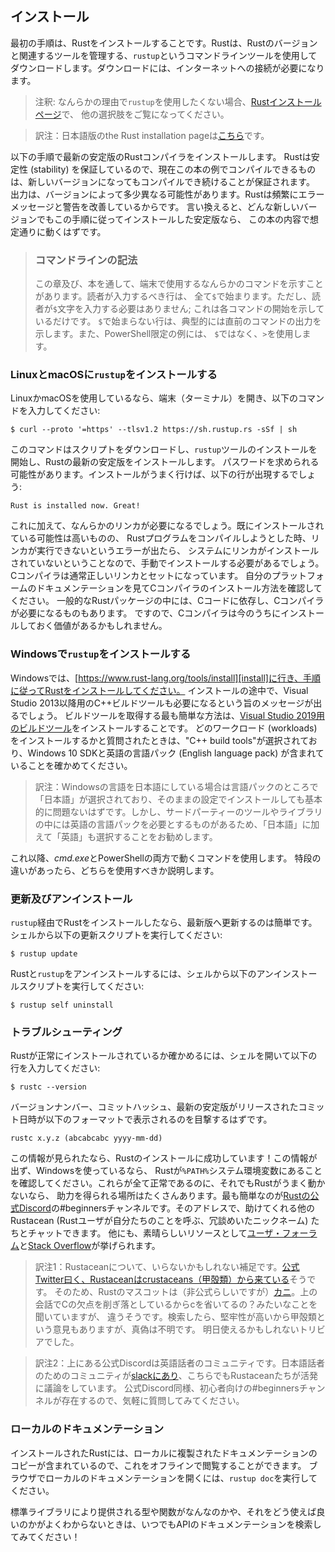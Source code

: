 <!--
## Installation
-->

## インストール

<!--
The first step is to install Rust. We’ll download Rust through `rustup`, a
command line tool for managing Rust versions and associated tools. You’ll need
an internet connection for the download.
-->

最初の手順は、Rustをインストールすることです。Rustは、Rustのバージョンと関連するツールを管理する、`rustup`というコマンドラインツールを使用してダウンロードします。ダウンロードには、インターネットへの接続が必要になります。

<!--
> Note: If you prefer not to use `rustup` for some reason, please see [the Rust
> installation page](https://www.rust-lang.org/tools/install) for other options.
-->

> 注釈: なんらかの理由で`rustup`を使用したくない場合、[Rustインストールページ][rust-installation-page]で、
> 他の選択肢をご覧になってください。

> 訳注：日本語版のthe Rust installation pageは[こちら][rust-installation-page-ja]です。

[rust-installation-page]: https://www.rust-lang.org/tools/install/
[rust-installation-page-ja]: https://www.rust-lang.org/ja/tools/install/

<!--
The following steps install the latest stable version of the Rust compiler.
Rust’s stability guarantees ensure that all the examples in the book that
compile will continue to compile with newer Rust versions. The output might
differ slightly between versions, because Rust often improves error messages
and warnings. In other words, any newer, stable version of Rust you install
using these steps should work as expected with the content of this book.
-->

以下の手順で最新の安定版のRustコンパイラをインストールします。
Rustは安定性 (stability) を保証しているので、現在この本の例でコンパイルできるものは、新しいバージョンになってもコンパイルでき続けることが保証されます。
出力は、バージョンによって多少異なる可能性があります。Rustは頻繁にエラーメッセージと警告を改善しているからです。
言い換えると、どんな新しいバージョンでもこの手順に従ってインストールした安定版なら、
この本の内容で想定通りに動くはずです。

<!--
> ### Command Line Notation
>
> In this chapter and throughout the book, we’ll show some commands used in the
> terminal. Lines that you should enter in a terminal all start with `$`. You
> don’t need to type in the `$` character; it indicates the start of each
> command. Lines that don’t start with `$` typically show the output of the
> previous command. Additionally, PowerShell-specific examples will use `>`
> rather than `$`.
-->

> ### コマンドラインの記法
>
> この章及び、本を通して、端末で使用するなんらかのコマンドを示すことがあります。読者が入力するべき行は、
> 全て`$`で始まります。ただし、読者が`$`文字を入力する必要はありません; これは各コマンドの開始を示しているだけです。
> `$`で始まらない行は、典型的には直前のコマンドの出力を示します。また、PowerShell限定の例には、
> `$`ではなく、`>`を使用します。

<!--
### Installing `rustup` on Linux or macOS
-->

### LinuxとmacOSに`rustup`をインストールする

<!--
If you’re using Linux or macOS, open a terminal and enter the following command:
-->

LinuxかmacOSを使用しているなら、端末（ターミナル）を開き、以下のコマンドを入力してください:

```console
$ curl --proto '=https' --tlsv1.2 https://sh.rustup.rs -sSf | sh
```

<!--
The command downloads a script and starts the installation of the `rustup`
tool, which installs the latest stable version of Rust. You might be prompted
for your password. If the install is successful, the following line will appear:
-->

このコマンドはスクリプトをダウンロードし、`rustup`ツールのインストールを開始し、Rustの最新の安定版をインストールします。
パスワードを求められる可能性があります。インストールがうまく行けば、以下の行が出現するでしょう:

```text
Rust is installed now. Great!
```

<!--
Additionally, you’ll need a linker of some kind. It’s likely one is already
installed, but when you try to compile a Rust program and get errors indicating
that a linker could not execute, that means a linker isn’t installed on your
system and you’ll need to install one manually. C compilers usually come with
the correct linker. Check your platform’s documentation for how to install a C
compiler. Also, some common Rust packages depend on C code and will need a C
compiler. Therefore, it might be worth installing one now.
-->

これに加えて、なんらかのリンカが必要になるでしょう。既にインストールされている可能性は高いものの、
Rustプログラムをコンパイルしようとした時、リンカが実行できないというエラーが出たら、
システムにリンカがインストールされていないということなので、手動でインストールする必要があるでしょう。
Cコンパイラは通常正しいリンカとセットになっています。
自分のプラットフォームのドキュメンテーションを見てCコンパイラのインストール方法を確認してください。
一般的なRustパッケージの中には、Cコードに依存し、Cコンパイラが必要になるものもあります。
ですので、Cコンパイラは今のうちにインストールしておく価値があるかもしれません。

<!--
### Installing `rustup` on Windows
-->

### Windowsで`rustup`をインストールする


<!--
On Windows, go to [https://www.rust-lang.org/tools/install][install] and follow
the instructions for installing Rust. At some point in the installation, you’ll
receive a message explaining that you’ll also need the C++ build tools for
Visual Studio 2013 or later. The easiest way to acquire the build tools is to
install [Build Tools for Visual Studio 2019][visualstudio]. When asked which
workloads to install make sure "C++ build tools" is selected and that the Windows 10 SDK and the English language pack components are included.

-->

Windowsでは、[https://www.rust-lang.org/tools/install][install]に行き、手順に従ってRustをインストールしてください。
インストールの途中で、Visual Studio 2013以降用のC++ビルドツールも必要になるという旨のメッセージが出るでしょう。
ビルドツールを取得する最も簡単な方法は、[Visual Studio 2019用のビルドツール][visualstudio]をインストールすることです。
どのワークロード (workloads) をインストールするかと質問されたときは、"C++ build tools"が選択されており、Windows 10 SDKと英語の言語パック (English language pack) が含まれていることを確かめてください。

> 訳注：Windowsの言語を日本語にしている場合は言語パックのところで「日本語」が選択されており、そのままの設定でインストールしても基本的に問題ないはずです。しかし、サードパーティーのツールやライブラリの中には英語の言語パックを必要とするものがあるため、「日本語」に加えて「英語」も選択することをお勧めします。

[install]: https://www.rust-lang.org/tools/install
[visualstudio]: https://visualstudio.microsoft.com/visual-cpp-build-tools/

<!--
The rest of this book uses commands that work in both *cmd.exe* and PowerShell.
If there are specific differences, we’ll explain which to use.
-->

これ以降、*cmd.exe*とPowerShellの両方で動くコマンドを使用します。
特段の違いがあったら、どちらを使用すべきか説明します。

<!--
### Updating and Uninstalling
-->

### 更新及びアンインストール

<!--
After you’ve installed Rust via `rustup`, updating to the latest version is
easy. From your shell, run the following update script:
-->

`rustup`経由でRustをインストールしたなら、最新版へ更新するのは簡単です。
シェルから以下の更新スクリプトを実行してください:

```console
$ rustup update
```

<!--
To uninstall Rust and `rustup`, run the following uninstall script from your
shell:
-->

Rustと`rustup`をアンインストールするには、シェルから以下のアンインストールスクリプトを実行してください:

```console
$ rustup self uninstall
```

<!--
### Troubleshooting
-->

### トラブルシューティング

<!--
To check whether you have Rust installed correctly, open a shell and enter this
line:
-->

Rustが正常にインストールされているか確かめるには、シェルを開いて以下の行を入力してください:

```console
$ rustc --version
```

<!--
You should see the version number, commit hash, and commit date for the latest
stable version that has been released in the following format:
-->

バージョンナンバー、コミットハッシュ、最新の安定版がリリースされたコミット日時が以下のフォーマットで表示されるのを目撃するはずです。

```text
rustc x.y.z (abcabcabc yyyy-mm-dd)
```

<!--
If you see this information, you have installed Rust successfully! If you don’t
see this information and you’re on Windows, check that Rust is in your `%PATH%`
system variable. If that’s all correct and Rust still isn’t working, there are
a number of places you can get help. The easiest is the #beginners channel on
[the official Rust Discord][discord]. There, you can chat with other Rustaceans
(a silly nickname we call ourselves) who can help you out. Other great
resources include [the Users forum][users] and [Stack Overflow][stackoverflow].
-->

この情報が見られたなら、Rustのインストールに成功しています！この情報が出ず、Windowsを使っているなら、
Rustが`%PATH%`システム環境変数にあることを確認してください。これらが全て正常であるのに、それでもRustがうまく動かないなら、
助力を得られる場所はたくさんあります。最も簡単なのが[Rustの公式Discord][discord]の#beginnersチャンネルです。そのアドレスで、助けてくれる他のRustacean (Rustユーザが自分たちのことを呼ぶ、冗談めいたニックネーム) たちとチャットできます。
他にも、素晴らしいリソースとして[ユーザ・フォーラム][users]と[Stack Overflow][stackoverflow]が挙げられます。

> 訳注1：Rustaceanについて、いらないかもしれない補足です。[公式Twitter曰く、Rustaceanはcrustaceans（甲殻類）から来ている][twitter]そうです。
> そのため、Rustのマスコットは（非公式らしいですが）[カニ][mascott]。上の会話でCの欠点を削ぎ落としているからcを省いてるの？みたいなことを聞いていますが、
> 違うそうです。検索したら、堅牢性が高いから甲殻類という意見もありますが、真偽は不明です。
> 明日使えるかもしれないトリビアでした。

> 訳注2：上にある公式Discordは英語話者のコミュニティです。日本語話者のためのコミュニティが[slackにあり][slack_jp]、こちらでもRustaceanたちが活発に議論をしています。
> 公式Discord同様、初心者向けの#beginnersチャンネルが存在するので、気軽に質問してみてください。

[discord]: https://discord.gg/rust-lang
[users]: https://users.rust-lang.org/
[stackoverflow]: https://stackoverflow.com/questions/tagged/rust
[twitter]: https://mobile.twitter.com/rustlang/status/916284650674323457
[mascott]: https://www.slideshare.net/wolf-dog/ss-64026540
[slack_jp]: https://rust-jp.herokuapp.com/

<!--
### Local Documentation
-->

### ローカルのドキュメンテーション

<!--
The installation of Rust also includes a copy of the documentation locally, so
you can read it offline. Run `rustup doc` to open the local documentation in
your browser.
-->

インストールされたRustには、ローカルに複製されたドキュメンテーションのコピーが含まれているので、これをオフラインで閲覧することができます。
ブラウザでローカルのドキュメンテーションを開くには、`rustup doc`を実行してください。

<!--
Any time a type or function is provided by the standard library and you’re not
sure what it does or how to use it, use the application programming interface
(API) documentation to find out!
-->

標準ライブラリにより提供される型や関数がなんなのかや、それをどう使えば良いのかがよくわからないときは、いつでもAPIのドキュメンテーションを検索してみてください！
